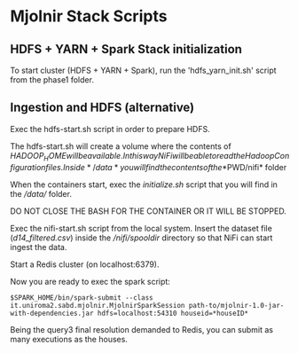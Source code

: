 # Mjolnir Stack Scripts
## HDFS + YARN + Spark Stack initialization
To start cluster (HDFS + YARN + Spark), run the 'hdfs_yarn_init.sh' script from the phase1 folder.

## Ingestion and HDFS (alternative)
Exec the hdfs-start.sh script in order to prepare HDFS.

   The hdfs-start.sh will create a volume where the contents of
   $HADOOP_HOME will be available. In this way NiFi will be able to read the Hadoop Configuration files.
   Inside */data* you will find the contents of the *$PWD/nifi* folder


When the containers start, exec the *initialize.sh* script that you will find in the */data/* folder.

DO NOT CLOSE THE BASH FOR THE CONTAINER OR IT WILL BE STOPPED.

Exec the nifi-start.sh script from the local system. Insert the dataset file (*d14_filtered.csv*) inside the */nifi/spooldir* directory so that NiFi can start ingest the data.

Start a Redis cluster (on localhost:6379).

Now you are ready to exec the spark script:

`$SPARK_HOME/bin/spark-submit --class it.uniroma2.sabd.mjolnir.MjolnirSparkSession path-to/mjolnir-1.0-jar-with-dependencies.jar hdfs=localhost:54310 houseid=*houseID*`

Being the query3 final resolution demanded to Redis, you can submit as many executions as the houses.


